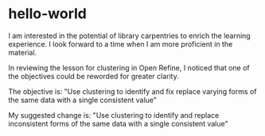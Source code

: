 # hello-world
I am interested in the potential of library carpentries to enrich the learning experience. 
I look forward to a time when I am more proficient in the material.

In reviewing the lesson for clustering in Open Refine, I noticed that one of the objectives could be reworded for greater clarity.

The objective is:
"Use clustering to identify and fix replace varying forms of the same data with a single consistent value"

My suggested change is:
"Use clustering to identify and replace inconsistent forms of the same data with a single consistent value"
